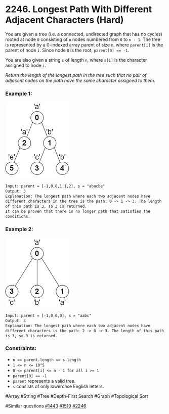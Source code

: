 # 2246. Longest Path With Different Adjacent Characters (Hard)

You are given a tree (i.e. a connected, undirected graph that has no cycles) rooted at node `0` consisting of `n` nodes numbered from `0` to `n - 1`. The tree is represented by a 0-indexed array parent of size `n`, where `parent[i]` is the parent of node `i`. Since node `0` is the root, `parent[0] == -1`.

You are also given a string `s` of length `n`, where `s[i]` is the character assigned to node `i`.

_Return the length of the longest path in the tree such that no pair of adjacent nodes on the path have the same character assigned to them._

### Example 1:

![example1](example1.png)

```
Input: parent = [-1,0,0,1,1,2], s = "abacbe"
Output: 3
Explanation: The longest path where each two adjacent nodes have different characters in the tree is the path: 0 -> 1 -> 3. The length of this path is 3, so 3 is returned.
It can be proven that there is no longer path that satisfies the conditions.
```

### Example 2:

![example2](example2.png)

```
Input: parent = [-1,0,0,0], s = "aabc"
Output: 3
Explanation: The longest path where each two adjacent nodes have different characters is the path: 2 -> 0 -> 3. The length of this path is 3, so 3 is returned.
```

### Constraints:

- `n == parent.length == s.length`
- `1 <= n <= 10^5`
- `0 <= parent[i] <= n - 1 for all i >= 1`
- `parent[0] == -1`
- `parent` represents a valid tree.
- `s` consists of only lowercase English letters.

#Array #String #Tree #Depth-First Search #Graph #Topological Sort

#Similar questions [#1443](../pr1443m/README.md) [#1519](../pr1519m/README.md) [#2246](../pr2246h/README.md)

